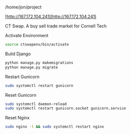 /home/jon/project

[http://167.172.104.241](http://167.172.104.241)

CT Swap.  A buy sell trade market for Cornell Tech

Activate Environment

```sh
source ctswapenv/bin/activate
```

Build Django

```sh
python manage.py makemigrations
python manage.py migrate
```

Restart Gunicorn

```sh
sudo systemctl restart gunicorn
```

Reset Gunicorn

```sh
sudo systemctl daemon-reload
sudo systemctl restart gunicorn.socket gunicorn.service
```

Reset Nginx

```sh
sudo nginx -t && sudo systemctl restart nginx
```